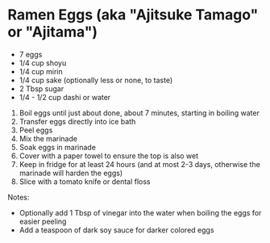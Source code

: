 # Ramen Eggs (aka "Ajitsuke Tamago" or "Ajitama")

* 7 eggs
* 1/4 cup shoyu
* 1/4 cup mirin
* 1/4 cup sake (optionally less or none, to taste)
* 2 Tbsp sugar
* 1/4 - 1/2 cup dashi or water

1. Boil eggs until just about done, about 7 minutes, starting in boiling water
2. Transfer eggs directly into ice bath
3. Peel eggs
4. Mix the marinade
5. Soak eggs in marinade
6. Cover with a paper towel to ensure the top is also wet
7. Keep in fridge for at least 24 hours (and at most 2-3 days, otherwise the marinade will harden the eggs)
8. Slice with a tomato knife or dental floss

Notes:

* Optionally add 1 Tbsp of vinegar into the water when boiling the eggs for easier peeling
* Add a teaspoon of dark soy sauce for darker colored eggs
